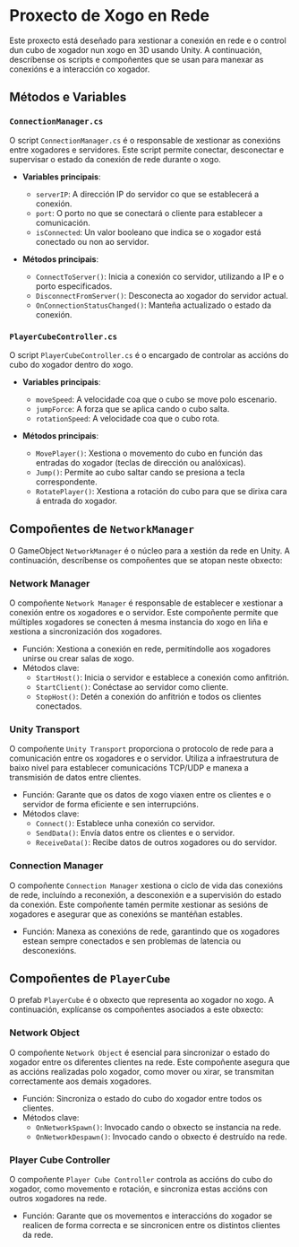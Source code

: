 # Proxecto de Xogo en Rede

Este proxecto está deseñado para xestionar a conexión en rede e o control dun cubo de xogador nun xogo en 3D usando Unity. A continuación, descríbense os scripts e compoñentes que se usan para manexar as conexións e a interacción co xogador.

## Métodos e Variables

### `ConnectionManager.cs`

O script `ConnectionManager.cs` é o responsable de xestionar as conexións entre xogadores e servidores. Este script permite conectar, desconectar e supervisar o estado da conexión de rede durante o xogo.

- **Variables principais**:
  - `serverIP`: A dirección IP do servidor co que se establecerá a conexión.
  - `port`: O porto no que se conectará o cliente para establecer a comunicación.
  - `isConnected`: Un valor booleano que indica se o xogador está conectado ou non ao servidor.

- **Métodos principais**:
  - `ConnectToServer()`: Inicia a conexión co servidor, utilizando a IP e o porto especificados.
  - `DisconnectFromServer()`: Desconecta ao xogador do servidor actual.
  - `OnConnectionStatusChanged()`: Manteña actualizado o estado da conexión.

### `PlayerCubeController.cs`

O script `PlayerCubeController.cs` é o encargado de controlar as accións do cubo do xogador dentro do xogo.

- **Variables principais**:
  - `moveSpeed`: A velocidade coa que o cubo se move polo escenario.
  - `jumpForce`: A forza que se aplica cando o cubo salta.
  - `rotationSpeed`: A velocidade coa que o cubo rota.

- **Métodos principais**:
  - `MovePlayer()`: Xestiona o movemento do cubo en función das entradas do xogador (teclas de dirección ou analóxicas).
  - `Jump()`: Permite ao cubo saltar cando se presiona a tecla correspondente.
  - `RotatePlayer()`: Xestiona a rotación do cubo para que se dirixa cara á entrada do xogador.

## Compoñentes de `NetworkManager`

O GameObject `NetworkManager` é o núcleo para a xestión da rede en Unity. A continuación, descríbense os compoñentes que se atopan neste obxecto:

### **Network Manager**

O compoñente `Network Manager` é responsable de establecer e xestionar a conexión entre os xogadores e o servidor. Este compoñente permite que múltiples xogadores se conecten á mesma instancia do xogo en liña e xestiona a sincronización dos xogadores.

- Función: Xestiona a conexión en rede, permitíndolle aos xogadores unirse ou crear salas de xogo.
- Métodos clave: 
  - `StartHost()`: Inicia o servidor e establece a conexión como anfitrión.
  - `StartClient()`: Conéctase ao servidor como cliente.
  - `StopHost()`: Detén a conexión do anfitrión e todos os clientes conectados.

### **Unity Transport**

O compoñente `Unity Transport` proporciona o protocolo de rede para a comunicación entre os xogadores e o servidor. Utiliza a infraestrutura de baixo nivel para establecer comunicacións TCP/UDP e manexa a transmisión de datos entre clientes.

- Función: Garante que os datos de xogo viaxen entre os clientes e o servidor de forma eficiente e sen interrupcións.
- Métodos clave:
  - `Connect()`: Establece unha conexión co servidor.
  - `SendData()`: Envía datos entre os clientes e o servidor.
  - `ReceiveData()`: Recibe datos de outros xogadores ou do servidor.

### **Connection Manager**

O compoñente `Connection Manager` xestiona o ciclo de vida das conexións de rede, incluíndo a reconexión, a desconexión e a supervisión do estado da conexión. Este compoñente tamén permite xestionar as sesións de xogadores e asegurar que as conexións se mantéñan estables.

- Función: Manexa as conexións de rede, garantindo que os xogadores estean sempre conectados e sen problemas de latencia ou desconexións.

## Compoñentes de `PlayerCube`

O prefab `PlayerCube` é o obxecto que representa ao xogador no xogo. A continuación, explícanse os compoñentes asociados a este obxecto:

### **Network Object**

O compoñente `Network Object` é esencial para sincronizar o estado do xogador entre os diferentes clientes na rede. Este compoñente asegura que as accións realizadas polo xogador, como mover ou xirar, se transmitan correctamente aos demais xogadores.

- Función: Sincroniza o estado do cubo do xogador entre todos os clientes.
- Métodos clave:
  - `OnNetworkSpawn()`: Invocado cando o obxecto se instancia na rede.
  - `OnNetworkDespawn()`: Invocado cando o obxecto é destruído na rede.

### **Player Cube Controller**

O compoñente `Player Cube Controller` controla as accións do cubo do xogador, como movemento e rotación, e sincroniza estas accións con outros xogadores na rede.

- Función: Garante que os movementos e interaccións do xogador se realicen de forma correcta e se sincronicen entre os distintos clientes da rede.
